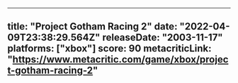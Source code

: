 
---
title: "Project Gotham Racing 2"
date: "2022-04-09T23:38:29.564Z"
releaseDate: "2003-11-17"
platforms: ["xbox"]
score: 90
metacriticLink: "https://www.metacritic.com/game/xbox/project-gotham-racing-2"
---
